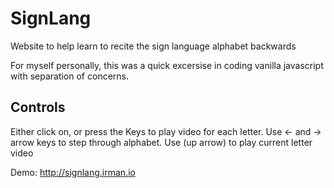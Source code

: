 # SignLang

Website to help learn to recite the sign language alphabet backwards

For myself personally, this was a quick excersise in coding vanilla javascript with separation of concerns. 

## Controls

Either click on, or press the Keys to play video for each letter.
Use <- and -> arrow keys to step through alphabet. Use (up arrow) to play current letter video

Demo: http://signlang.irman.io
